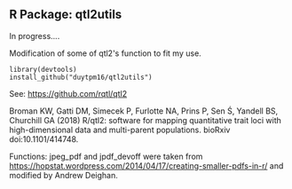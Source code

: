 ## R Package: qtl2utils

In progress....

Modification of some of qtl2's function to fit my use. 

    library(devtools)
    install_github("duytpm16/qtl2utils")






See: https://github.com/rqtl/qtl2

Broman KW, Gatti DM, Simecek P, Furlotte NA, Prins P, Sen Ś, Yandell BS, Churchill GA (2018) 
R/qtl2: software for mapping quantitative trait loci with high-dimensional data and multi-parent populations. 
bioRxiv doi:10.1101/414748. 

Functions: jpeg_pdf and jpdf_devoff were taken from https://hopstat.wordpress.com/2014/04/17/creating-smaller-pdfs-in-r/ and modified by Andrew Deighan.



